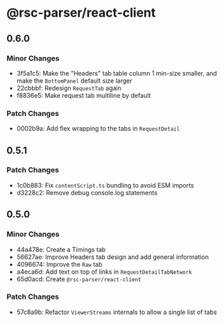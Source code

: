 # @rsc-parser/react-client

## 0.6.0

### Minor Changes

- 3f5a1c5: Make the "Headers" tab table column 1 min-size smaller, and make the `BottomPanel` default size larger
- 22cbbbf: Redesign `RequestTab` again
- f8836e5: Make request tab multiline by default

### Patch Changes

- 0002b9a: Add flex wrapping to the tabs in `RequestDetail`

## 0.5.1

### Patch Changes

- 1c0b883: Fix `contentScript.ts` bundling to avoid ESM imports
- d3228c2: Remove debug console.log statements

## 0.5.0

### Minor Changes

- 44a478e: Create a Timings tab
- 56627ae: Improve Headers tab design and add general information
- 4096674: Improve the `Raw` tab
- a4eca6d: Add text on top of links in `RequestDetailTabNetwork`
- 65d0acd: Create `@rsc-parser/react-client`

### Patch Changes

- 57c8a9b: Refactor `ViewerStreams` internals to allow a single list of tabs
